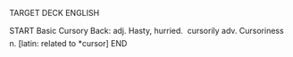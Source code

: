 TARGET DECK
ENGLISH

START
Basic
Cursory
Back: adj. Hasty, hurried.  cursorily adv. Cursoriness n. [latin: related to *cursor]
END
